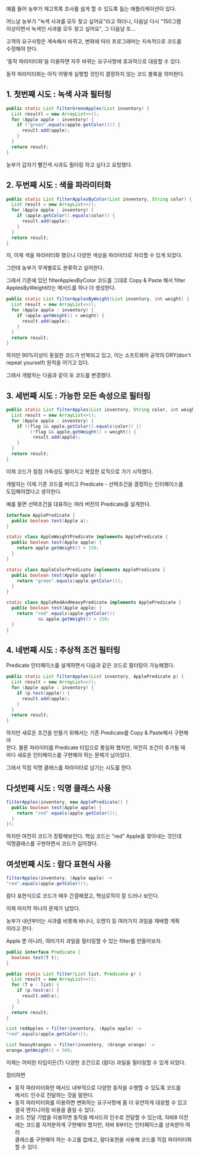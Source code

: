 예를 들어 농부가 재고목록 조사를 쉽게 할 수 있도록 돕는 애플리케이션이 있다.  
  
어느날 농부가 "녹색 사과를 모두 찾고 싶어요"라고 하더니, 다음날 다시 "150그램  
이상이면서 녹색인 사과를 모두 찾고 싶어요", 그 다음날 또...
  
고객의 요구사항은 계속해서 바뀌고, 변화에 따라 프로그래머는 지속적으로 코드를  
수정해야 한다.   
  
'동작 파라미터화'을 이용하면 자주 바뀌는 요구사항에 효과적으로 대응할 수 있다.  
  
동작 파라미터화는 아직 어떻게 실행할 것인지 결정하지 않는 코드 블록을 의미한다.  
  
## 1. 첫번째 시도 : 녹색 사과 필터링
```java
public static List filterGreenApples(List inventory) {
  List resultl = new ArrayList<>();
  for (Apple apple : inventory) {
    if ("green".equals(apple.getColor())) {
      result.add(apple);
    }
  }
  return result;
}
```
농부가 갑자기 빨간색 사과도 필터링 하고 싶다고 요청했다.  

## 2. 두번째 시도 : 색을 파라미터화
```java
public static List filterApplesByColor(List inventory, String color) {
  List result = new ArrayList<>();
  for (Apple apple : inventory) {
    if (apple.getColor().equals(color)) {
      result.add(apple);
    }
  }
  return result;
}
```
자, 이제 색을 파라미터화 했으니 다양한 색상을 파라미터로 처리할 수 있게 되었다.   
  
그런데 농부가 무게별로도 분류하고 싶어한다.  
  
그래서 기존에 있던 filterApplesByColor 코드를 그대로 Copy & Paste 해서 filter  
ApplesByWeight라는 메서드를 하나 더 생성한다.   
```java
public static List filterApplesByWeight(List inventory, int weight) {
  List result = new ArrayList<>();
  for (Apple apple : inventory) {
    if (apple.getWeight() > weight) {
      result.add(apple);
    }
  }
  return result;
}
```
하지만 90%이상이 동일한 코드가 반복되고 있고, 이는 소프트웨어 공학의 DRY(don't  
repeat yourself) 원칙을 어기고 있다.  
  
그래서 개발자는 다음과 같이 또 코드를 변경했다.  
  
## 3. 세번째 시도 : 가능한 모든 속성으로 필터링
```java
public static List filterApples(List inventory, String color, int weight, boolean flag) {
  List result = new ArrayList<>();
  for (Apple apple : inventory) {
    if ((flag && apple.getColor().equals(color)) ||
         (!flag && apple.getWeight() > weight)) {
          result.add(apple);
    }
  }
  return result;
}
```
이제 코드가 점점 가독성도 떨어지고 복잡한 로직으로 가기 시작했다.   
  
개발자는 이제 기존 코드를 버리고 Predicate - 선택조건을 결정하는 인터페이스를  
도입해야겠다고 생각한다.  
  
예를 들면 선택조건을 대표하는 여러 버전의 Predicate를 설계한다.  
```java
interface ApplePredicate {
  public boolean test(Apple a);
}

static class AppleWeightPredicate implements ApplePredicate {
  public boolean test(Apple apple) {
    return apple.getWeight() > 150;
  }
}

static class AppleColorPredicate implements ApplePredicate {
  public boolean test(Apple apple) {
    return "green".equals(apple.getColor());
  }
}

static class AppleRedAndHeavyPredicate implements ApplePredicate {
  public boolean test(Apple apple) {
    return "red".equals(apple.getColor())
            && apple.getWeight() > 150;
  }
}
```

## 4. 네번째 시도 : 추상적 조건 필터링
Predicate 인터페이스를 설계하면서 다음과 같은 코드로 필터링이 가능해졌다.  
```java
public static List filterApples(List inventory, ApplePredicate p) {
  List result = new ArrayList<>();
  for (Apple apple : inventory) {
    if (p.test(apple)) {
      result.add(apple);
    }
  }
  return result;
}
```
하지만 새로운 조건을 만들기 위해서는 기존 Predicate를 Copy & Paste해서 구현해야  
한다. 물론 파라미터를 Predicate 타입으로 통일화 했지만, 여전히 조건이 추가될 때  
마다 새로운 인터페이스를 구현해야 하는 문제가 남아있다.   
  
그래서 직접 익명 클래스를 파라미터로 남기는 시도를 한다.   

## 다섯번째 시도 : 익명 클래스 사용
```java
filterApples(inventory, new ApplePredicate() {
  public boolean test(Apple apple) {
    return "red".equals(apple.getColor());
  }
});
```
하지만 여전히 코드가 장황해보인다. 핵심 코드는 "red" Apple을 찾아내는 것인데  
익명클래스를 구현하면서 코드가 길어졌다.   

## 여섯번째 시도 : 람다 표현식 사용
```java
filterApples(inventory, (Apple apple) ->
"red".equals(apple.getColor());
```
람다 표현식으로 코드가 매우 간결해졌고, 핵심로직이 잘 드러나 보인다.   
  
이제 마지막 하나의 문제가 남았다.  
  
농부가 내년부터는 사과를 비롯해 바나나, 오렌지 등 여러가지 과일을 재배할 계획  
이라고 한다.  
  
Apple 뿐 아니라, 여러가지 과일을 필터링할 수 있는 filter를 만들어보자.  
```java
public interface Predicate {
  boolean test(T t);
}

public static List filter(List list, Predicate p) {
  List result = new ArrayList<>();
  for (T e : list) {
    if (p.test(e)) {
      result.add(e);
    }
  }
  return result;
}

List redApples = filter(inventory, (Apple apple) -> 
"red".equals(apple.getColor());

List heavyOranges = filter(inventory, (Orange orange) ->
orange.getWeight() > 500;
```
이제는 어떠한 타입이든(T) 다양한 조건으로 (람다) 과일을 필터링할 수 있게 되었다.  
  
정리하면 
- 동작 파라미터화란 메서드 내부적으로 다양한 동작을 수행할 수 있도록 코드를  
메서드 인수로 전달하는 것을 말한다.
- 동작 파라미터화를 이용하면 변화하는 요구사항에 좀 더 유연하게 대응할 수 있고  
결국 엔지니어링 비용을 줄일 수 있다.  
- 코드 전달 기법을 이용하면 동작을 메서드의 인수로 전달할 수 있는데, 자바8 이전  
에는 코드를 지저분하게 구현해야 했지만, 자바 8부터는 인터페이스를 상속받아 여러  
클래스를 구현해야 하는 수고를 없애고, 람다표현을 사용해 코드를 직접 파라미터화  
할 수 있다.  
























